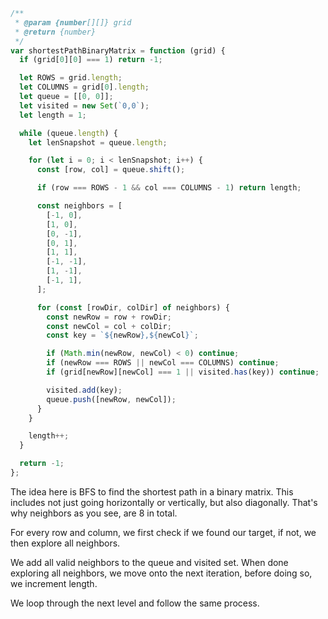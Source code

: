 ```js
/**
 * @param {number[][]} grid
 * @return {number}
 */
var shortestPathBinaryMatrix = function (grid) {
  if (grid[0][0] === 1) return -1;

  let ROWS = grid.length;
  let COLUMNS = grid[0].length;
  let queue = [[0, 0]];
  let visited = new Set(`0,0`);
  let length = 1;

  while (queue.length) {
    let lenSnapshot = queue.length;

    for (let i = 0; i < lenSnapshot; i++) {
      const [row, col] = queue.shift();

      if (row === ROWS - 1 && col === COLUMNS - 1) return length;

      const neighbors = [
        [-1, 0],
        [1, 0],
        [0, -1],
        [0, 1],
        [1, 1],
        [-1, -1],
        [1, -1],
        [-1, 1],
      ];

      for (const [rowDir, colDir] of neighbors) {
        const newRow = row + rowDir;
        const newCol = col + colDir;
        const key = `${newRow},${newCol}`;

        if (Math.min(newRow, newCol) < 0) continue;
        if (newRow === ROWS || newCol === COLUMNS) continue;
        if (grid[newRow][newCol] === 1 || visited.has(key)) continue;

        visited.add(key);
        queue.push([newRow, newCol]);
      }
    }

    length++;
  }

  return -1;
};
```

The idea here is BFS to find the shortest path in a binary matrix. This includes not just going horizontally or vertically, but also diagonally. That's why neighbors as you see, are 8 in total.

For every row and column, we first check if we found our target, if not, we then explore all neighbors.

We add all valid neighbors to the queue and visited set. When done exploring all neighbors, we move onto the next iteration, before doing so, we increment length.

We loop through the next level and follow the same process.
